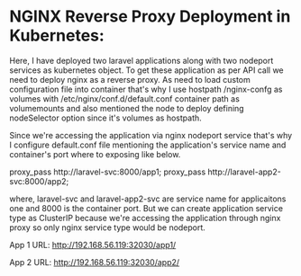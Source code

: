 # NGINX Reverse Proxy Deployment in Kubernetes:

Here, I have deployed two laravel applications along with two nodeport services as kubernetes object. To get these application as per API call we need to deploy nginx as a reverse proxy. As need to load custom configuration file into container that's why I use hostpath /nginx-confg as volumes with /etc/nginx/conf.d/default.conf container path as volumemounts and also mentioned the node to deploy defining nodeSelector option since it's volumes as hostpath.

Since we're accessing the application via nginx nodeport service that's why I configure default.conf file mentioning the application's service name and container's port where to exposing like below.

proxy_pass http://laravel-svc:8000/app1;
proxy_pass http://laravel-app2-svc:8000/app2;

where, laravel-svc and laravel-app2-svc are service name for applicaitons one and 8000 is the container port. But we can create application service type as ClusterIP because we're accessing the application through nginx proxy so only nginx service type would be nodeport. 

App 1 URL: http://192.168.56.119:32030/app1/

App 2 URL: http://192.168.56.119:32030/app2/





